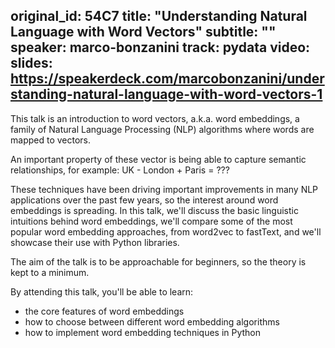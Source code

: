 original_id: 54C7
title: "Understanding Natural Language with Word Vectors"
subtitle: ""
speaker: marco-bonzanini
track: pydata
video:
slides: https://speakerdeck.com/marcobonzanini/understanding-natural-language-with-word-vectors-1
---
This talk is an introduction to word vectors, a.k.a. word embeddings, 
a family of Natural Language Processing (NLP) algorithms
where words are mapped to vectors.

An important property of these vector is
being able to capture semantic relationships,
for example:
UK - London + Paris = ???

These techniques have been driving important improvements in many NLP applications
over the past few years, so the interest around word embeddings is spreading.
In this talk, we'll discuss the basic linguistic intuitions behind word embeddings, 
we'll compare some of the most popular word embedding approaches, from word2vec
to fastText, and we'll showcase their use with Python libraries.

The aim of the talk is to be approachable for beginners,
so the theory is kept to a minimum.

By attending this talk, you'll be able to learn:
- the core features of word embeddings
- how to choose between different word embedding algorithms
- how to implement word embedding techniques in Python